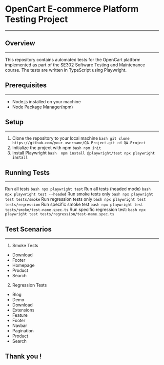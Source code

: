# OpenCart E-commerce Platform Testing Project
---
## Overview
---
This repository contains automated tests for the OpenCart platform implemented as part of the SE302 Software Testing and Maintenance course. The tests are written in TypeScript using Playwright.

## Prerequisites
---
* Node.js installed on your machine
* Node Package Manager(npm)

## Setup
---
1. Clone the repository to your local machine
```bash git clone https://github.com/your-username/QA-Project.git cd QA-Project ```
2. Initialize the project with npm
```bash npm init ```
3. Install Playwright
```bash  npm install @playwright/test npx playwright install```

## Running Tests
---
Run all tests
```bash npx playwright test``` 
Run all tests (headed mode)
```bash npx playwright test --headed``` 
Run smoke tests only
```bash npx playwright test tests/smoke``` 
Run regression tests only
```bash npx playwright test tests/regression``` 
Run specific smoke test
```bash npx playwright test tests/smoke/test-name.spec.ts``` 
Run specific regression test:
```bash npx playwright test tests/regression/test-name.spec.ts``` 

## Test Scenarios
---
1. Smoke Tests
* Download
* Footer
* Homepage
* Product
* Search

2. Regression Tests
* Blog
* Demo
* Download
* Extensions
* Feature
* Footer
* Navbar
* Pagination
* Product
* Search

## Thank you !

